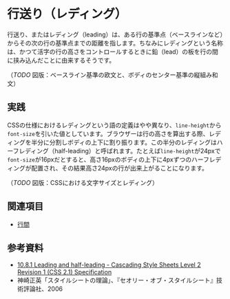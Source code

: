 # 行送り（レディング）

行送り、またはレディング（leading）は、ある行の基準点（ベースラインなど）からその次の行の基準点までの距離を指します。ちなみにレディングという名称は、かつて活字の行の高さをコントロールするときに鉛（lead）の板を行の間に挟み込んだことに由来するそうです。

（*TODO* 図版：ベースライン基準の欧文と、ボディのセンター基準の縦組み和文）

## 実践

CSSの仕様におけるレディングという語の定義はやや異なり、`line-height`から`font-size`を引いた値としています。ブラウザーは行の高さを算出する際、レディングを半分に分割しボディの上下に割り振ります。この半分のレディングはハーフレディング（half-leading）と呼ばれます。たとえば`line-height`が24pxで`font-size`が16pxだとすると、高さ16pxのボディの上下に4pxずつのハーフレディングが配置され、その結果高さ24pxの行が出来上がることになります。

（*TODO* 図版：CSSにおける文字サイズとレディング）

## 関連項目

- [行間](./line-spacing.md)

## 参考資料

- [10.8.1 Leading and half-leading - Cascading Style Sheets Level 2 Revision 1 (CSS 2.1) Specification](https://www.w3.org/TR/CSS2/visudet.html#leading)
- 神崎正英「スタイルシートの理論」、『セオリー・オブ・スタイルシート』技術評論社、2006
